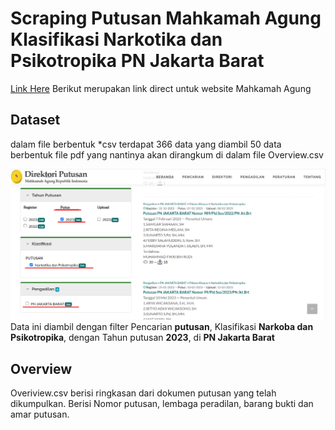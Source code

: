# Scraping Putusan Mahkamah Agung Klasifikasi Narkotika dan Psikotropika PN Jakarta Barat
[Link Here](https://putusan3.mahkamahagung.go.id/search.html?jenis_doc=putusan&cat=3c40e48bbab311301a21c445b3c7fe57&court=097488PN86++++++++++++++++++++++&t_put=2023&obf=NOMOR&obm=asc) Berikut merupakan link direct untuk website Mahkamah Agung

## Dataset
dalam file berbentuk *csv terdapat 366 data yang diambil 50 data berbentuk file pdf yang nantinya akan dirangkum di dalam file Overview.csv

![screenshot](Screenshots.png)
Data ini diambil dengan filter Pencarian **putusan**, Klasifikasi **Narkoba dan Psikotropika**, dengan Tahun putusan **2023**, di **PN Jakarta Barat**


## Overview
Overiview.csv berisi ringkasan dari dokumen putusan yang telah dikumpulkan. Berisi Nomor putusan, lembaga peradilan, barang bukti dan amar putusan.

